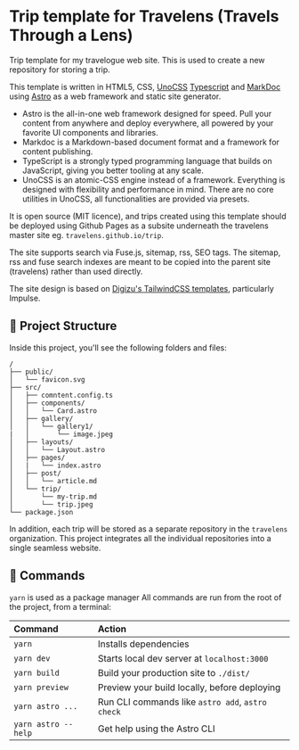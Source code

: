 # Trip template for Travelens (Travels Through a Lens)

Trip template for my travelogue web site. This is used to create a new repository for storing a trip.

This template is written in HTML5, CSS, [UnoCSS](https://uno.antfu.me/)
[Typescript](https://www.typescriptlang.org) and
[MarkDoc](https://markdoc.dev) using
[Astro](https://astro.build) as a web framework and static site generator.

- Astro is the all-in-one web framework designed for speed. Pull your content from anywhere and deploy everywhere, all powered by your favorite UI components and libraries.
- Markdoc is a Markdown-based document format and a framework for content publishing.
- TypeScript is a strongly typed programming language that builds on JavaScript, giving you better tooling at any scale.
- UnoCSS is an atomic-CSS engine instead of a framework. Everything is designed with flexibility and performance in mind. There are no core utilities in UnoCSS, all functionalities are provided via presets.

It is open source (MIT licence), and trips created using this template should be deployed using Github Pages as a subsite underneath the travelens master site eg. `travelens.github.io/trip`.

The site supports search via Fuse.js, sitemap, rss, SEO tags. The sitemap, rss and fuse search indexes are meant to be copied into the parent site (travelens) rather than used directly.

The site design is based on [Digizu's TailwindCSS templates](https://templates.digizu.co.uk/), particularly Impulse.

## 🚀 Project Structure

Inside this project, you'll see the following folders and files:

```text
/
├── public/
│   └── favicon.svg
├── src/
│   ├── comntent.config.ts
│   ├── components/
│   │   └── Card.astro
│   ├── gallery/
│   │   └── gallery1/
|   │       └── image.jpeg
│   ├── layouts/
│   │   └── Layout.astro
│   ├── pages/
│   |   └── index.astro
│   ├── post/
│   │   └── article.md
│   └── trip/
│       └── my-trip.md
│       └── trip.jpeg
└── package.json
```

In addition, each trip will be stored as a separate repository in the
`travelens` organization. This project integrates all the individual
repositories into a single seamless website.

## 🧞 Commands

`yarn` is used as a package manager
All commands are run from the root of the project, from a terminal:

| Command                | Action                                           |
| :--------------------- | :----------------------------------------------- |
| `yarn`          | Installs dependencies                            |
| `yarn dev`          | Starts local dev server at `localhost:3000`      |
| `yarn build`        | Build your production site to `./dist/`          |
| `yarn preview`      | Preview your build locally, before deploying     |
| `yarn astro ...`    | Run CLI commands like `astro add`, `astro check` |
| `yarn astro --help` | Get help using the Astro CLI                     |
